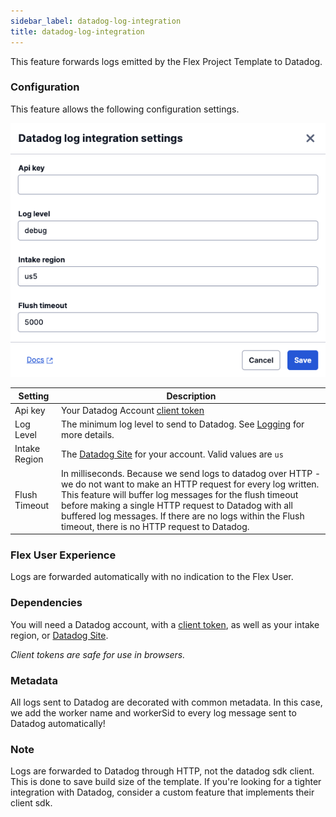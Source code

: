 ```yaml
---
sidebar_label: datadog-log-integration
title: datadog-log-integration
---
```


This feature forwards logs emitted by the Flex Project Template to Datadog.

### Configuration

This feature allows the following configuration settings.

![datadog-log-integration settings](../../static/img/features/datadog-log-integration/settings.png)

| Setting | Description |
| --------| ------------|
| Api key | Your Datadog Account [client token](https://docs.datadoghq.com/account_management/api-app-keys/#client-tokens)
| Log Level | The minimum log level to send to Datadog. See [Logging](/flex-project-template/building/template-utilities/logging) for more details.
| Intake Region | The [Datadog Site](https://docs.datadoghq.com/getting_started/site/) for your account. Valid values are `us` | `us5` | `us3` | `eu`.
| Flush Timeout | In milliseconds. Because we send logs to datadog over HTTP - we do not want to make an HTTP request for every log written. This feature will buffer log messages for the flush timeout before making a single HTTP request to Datadog with all buffered log messages. If there are no logs within the Flush timeout, there is no HTTP request to Datadog. |

### Flex User Experience

Logs are forwarded automatically with no indication to the Flex User.

### Dependencies

You will need a Datadog account, with a [client token](https://docs.datadoghq.com/account_management/api-app-keys/#client-tokens), as well as your intake region, or [Datadog Site](https://docs.datadoghq.com/getting_started/site/).

_Client tokens are safe for use in browsers._

### Metadata

All logs sent to Datadog are decorated with common metadata. In this case, we add the worker name and workerSid to every log message sent to Datadog automatically!

### Note

Logs are forwarded to Datadog through HTTP, not the datadog sdk client. This is done to save build size of the template. If you're looking for a tighter integration with Datadog, consider a custom feature that implements their client sdk.
